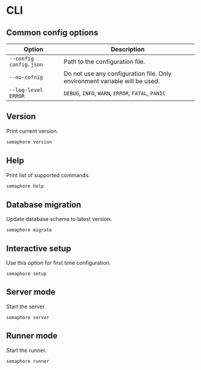 # CLI

<!-- <div class="warning">
    For Semaphore installed via Snap you should use <code>sudo</code> for using CLI. 
    This is completely safe because Semaphore works in a <a href="https://snapcraft.io/docs/snap-confinement">strict mode</a>.
</div> -->

## Common config options

| Option               | Description                               |
|----------------------|-------------------------------------------|
|`--config config.json`| Path to the configuration file.           |
|`--no-cofnig`         | Do not use any configuration file. Only environment variable will be used. |
|`--log-level ERROR`   | `DEBUG`, `INFO`, `WARN`, `ERROR`, `FATAL`, `PANIC` |

## Version

Print current version.

```bash
semaphore version
```


## Help

Print list of supported commands.

```bash
semaphore help
```

## Database migration

Update database schema to latest version.

```
semaphore migrate
```

## Interactive setup

Use this option for first time configuration.

```
semaphore setup
```

## Server mode

Start the server.

```
semaphore server
```

## Runner mode

Start the runner.

```
semaphore runner
```
